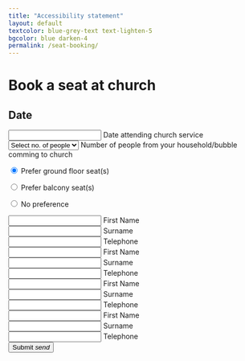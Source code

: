 ```yaml
---
title: "Accessibility statement"
layout: default
textcolor: blue-grey-text text-lighten-5
bgcolor: blue darken-4
permalink: /seat-booking/
---
```


# Book a seat at church

## Date
<div class="row">
  <form action="mailto:woodcock3@gmail.com" class="col s12" method="POST" enctype="multipart/form-data" name="EmailTestForm">
    <div class="row">
      <div class="input-field col s12 m6 offset-3">
        <input type="text" class="datepicker">
        <label> Date attending church service</label>
      </div>
      <div class="input-field col s12"> 
        <div class="input-field">
          <select>
            <option value="" disabled selected>Select no. of people</option>
            <option value="1">1</option>
            <option value="2">2</option>
            <option value="3">3</option>
            <option value="4">4</option>
            <option value="5">5</option>
            <option value="6">6</option>
            <option value="7">7</option>
            <option value="8">8</option>
            <option value="9">9</option>
            <option value="10">10</option>
          </select>
          <label>Number of people from your household/bubble comming to church</label>
        </div>
      </div>
    </div>
    <div class="row">
      <div class="input-field col s12 m6">
        <form action="#">
          <p>
            <label>
              <input class="with-gap" name="seat-type" type="radio" checked />
              <span>Prefer ground floor seat(s)</span>
            </label>
          </p>
          <p>
            <label>
              <input class="with-gap" name="seat-type" type="radio" />
              <span>Prefer balcony seat(s)</span>
            </label>
          </p>
          <p>
            <label>
              <input class="with-gap" name="seat-type" type="radio"  />
              <span>No preference</span>
            </label>
          </p>
        </form>
      </div>
    </div>
    <div class="row">
      <div class="input-field col s12 m4">
        <input id="icon_prefix" type="text" class="validate">
        <label for="icon_prefix">First Name</label>
      </div>
      <div class="input-field col s12 m4">
        <input id="icon_prefix" type="text" class="validate">
        <label for="icon_prefix">Surname</label>
      </div>
      <div class="input-field col s12 m4">
        <input id="icon_telephone" type="tel" class="validate">
        <label for="icon_telephone">Telephone</label>
      </div>
    </div>
    <div class="row">
      <div class="input-field col s12 m4">
        <input id="icon_prefix" type="text" class="validate">
        <label for="icon_prefix">First Name</label>
      </div>
      <div class="input-field col s12 m4">
        <input id="icon_prefix" type="text" class="validate">
         <label for="icon_prefix">Surname</label>
      </div>
      <div class="input-field col s12 m4">
        <input id="icon_telephone" type="tel" class="validate">
        <label for="icon_telephone">Telephone</label>
      </div>
    </div>
    <div class="row">
      <div class="input-field col s12 m4">
        <input id="icon_prefix" type="text" class="validate">
        <label for="icon_prefix">First Name</label>
      </div>
      <div class="input-field col s12 m4">
        <input id="icon_prefix" type="text" class="validate">
         <label for="icon_prefix">Surname</label>
      </div>
      <div class="input-field col s12 m4">
        <input id="icon_telephone" type="tel" class="validate">
        <label for="icon_telephone">Telephone</label>
      </div>
    </div>
    <div class="row">
      <div class="input-field col s12 m4">
        <input id="icon_prefix" type="text" class="validate">
        <label for="icon_prefix">First Name</label>
      </div>
      <div class="input-field col s12 m4">
        <input id="icon_prefix" type="text" class="validate">
         <label for="icon_prefix">Surname</label>
      </div>
      <div class="input-field col s12 m4">
        <input id="icon_telephone" type="tel" class="validate">
        <label for="icon_telephone">Telephone</label>
      </div>
    </div>
    <button class="btn-large waves-effect waves-light" type="submit" name="action">Submit
    <i class="material-icons right">send</i>
    </button>
  </form>
</div>


